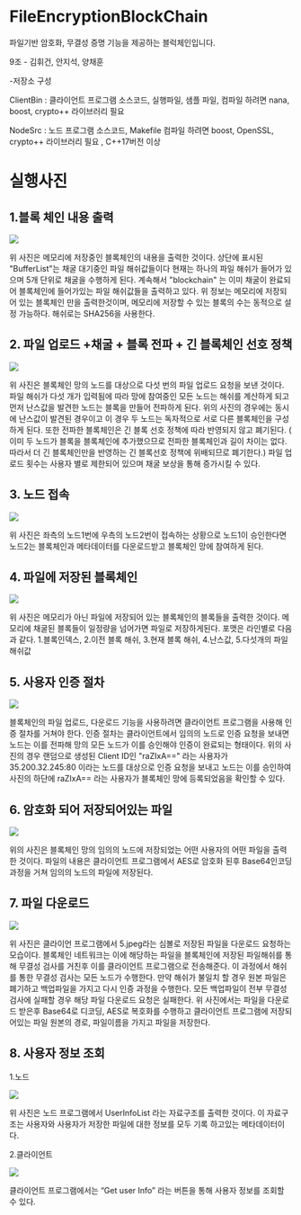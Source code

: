 # FileEncryptionBlockChain
파일기반 암호화, 무결성 증명 기능을 제공하는 블럭체인입니다.


9조 - 김휘건, 안지석, 양채훈


-저장소 구성

ClientBin  : 클라이언트 프로그램 소스코드, 실행파일, 샘플 파일, 컴파일 하려면 nana, boost, crypto++ 라이브러리 필요

NodeSrc    : 노드 프로그램 소스코드, Makefile 컴파일 하려면 boost, OpenSSL, crypto++ 라이브러리 필요 , C++17버전 이상 


# 실행사진

## 1.블록 체인 내용 출력

![](./img/블록체인내용물.png)

위 사진은 메모리에 저장중인 블록체인의 내용을 출력한 것이다. 상단에 표시된 "BufferList"는 채굴 대기중인 파일 해쉬값들이다 현재는 하나의 파일 해쉬가 들어가 있으며 5개 단위로 채굴을 수행하게 된다. 계속해서 "blockchain" 는 이미 채굴이 완료되어 블록체인에 들어가있는 파일 해쉬값들을 출력하고 있다. 위 정보는 메모리에 저장되어 있는 블록체인 만을 출력한것이며, 메모리에 저장할 수 있는 블록의 수는 동적으로 설정 가능하다. 해쉬로는 SHA256을 사용한다.



## 2. 파일 업로드 +채굴 + 블록 전파 + 긴 블록체인 선호 정책

![](./img/블록체인전파+긴블록선호정책.png)

위 사진은 블록체인 망의 노드를 대상으로 다섯 번의 파일 업로드 요청을 보낸 것이다. 파일 해쉬가 다섯 개가 입력됨에 따라 망에 참여중인 모든 노드는 해쉬를 계산하게 되고 먼저 난스값을 발견한 노드는 블록을 만들어 전파하게 된다. 위의 사진의 경우에는 동시에 난스값이 발견된 경우이고 이 경우 두 노드는 독자적으로 서로 다른 블록체인을 구성하게 된다. 또한 전파한 블록체인은 긴 블록 선호 정책에 따라 반영되지 않고 폐기된다. ( 이미 두 노드가 블록을 블록체인에 추가했으므로 전파한 블록체인과 길이 차이는 없다. 따라서 더 긴 블록체인만을 반영하는 긴 블록선호 정책에 위배되므로 폐기한다.) 파일 업로드 횟수는 사용자 별로 제한되어 있으며 채굴 보상을 통해 증가시킬 수 있다.



## 3. 노드 접속
![](./img/블록체인접속.png)

위 사진은 좌측의 노드1번에 우측의 노드2번이 접속하는 상황으로 노드1이 승인한다면 노드2는 블록체인과 메타데이터를 다운로드받고 블록체인 망에 참여하게 된다.



## 4. 파일에 저장된 블록체인

![](./img/블록체인파일저장.png)


위 사진은 메모리가 아닌 파일에 저장되어 있는 블록체인의 블록들을 출력한 것이다. 메모리에  채굴된 블록들이 일정량을 넘어가면 파일로 저장하게된다. 포맷은 라인별로 다음과 같다. 1.블록인덱스, 2.이전 블록 해쉬, 3.현재 블록 해쉬, 4.난스값, 5.다섯개의 파일해쉬값



## 5. 사용자 인증 절차

![](./img/사용자회원가입.png)

블록체인의 파일 업로드, 다운로드 기능을 사용하려면 클라이언트 프로그램을 사용해 인증 절차를 거쳐야 한다. 인증 절차는 클라이언트에서 임의의 노드로 인증 요청을 보내면 노드는 이를 전파해 망의 모든 노드가 이를 승인해야 인증이 완료되는 형태이다. 위의 사진의 경우 랜덤으로 생성된 Client ID인 "raZIxA==" 라는 사용자가 35.200.32.245:80 이라는 노드를 대상으로 인증 요청을 보내고 노드는 이를 승인하여 사진의 하단에 raZIxA== 라는 사용자가 블록체인 망에 등록되었음을 확인할 수 있다.



## 6. 암호화 되어 저장되어있는 파일
![](./img/파일내용암호화.png)

위의 사진은 블록체인 망의 임의의 노드에 저장되었는 어떤 사용자의 어떤 파일을 출력한 것이다. 파일의 내용은 클라이언트 프로그램에서 AES로 암호화 된후 Base64인코딩 과정을 거쳐 임의의 노드의 파일에 저장된다. 


## 7. 파일 다운로드
![](./img/파일다운로드.png)

위 사진은 클라이언 프로그램에서 5.jpeg라는 심볼로 저장된 파일을 다운로드 요청하는 모습이다. 블록체인 네트워크는 이에 해당하는 파일을 블록체인에 저장된 파일해쉬를 통해 무결성 검사를 거친후 이를 클라이언트 프로그램으로 전송해준다. 이 과정에서 해쉬를 통한 무결성 검사는 모든 노드가 수행한다. 만약 해쉬가 불일치 할 경우 원본 파일은 폐기하고 백업파일을 가지고 다시 인증 과정을 수행한다. 모든 백업파일이 전부 무결성 검사에 실패할 경우 해당 파일 다운로드 요청은 실패한다. 위 사진에서는 파일을 다운로드 받은후 Base64로 디코딩, AES로 복호화를 수행하고 클라이언트 프로그램에 저장되어있는 파일 원본의 경로, 파일이름을 가지고 파일을 저장한다.


## 8. 사용자 정보 조회

1.노드


![](./img/사용자파일정보.png)

위 사진은 노드 프로그램에서 UserInfoList 라는 자료구조를 출력한 것이다. 이 자료구조는 사용자와 사용자가 저장한 파일에 대한 정보를 모두 기록 하고있는 메타데이터이다. 


2.클라이언트


![](./img/사용자정보조회.png)

클라이언트 프로그램에서는 “Get user Info” 라는 버튼을 통해 사용자 정보를 조회할 수 있다.
